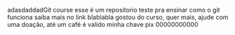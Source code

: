  adasdaddadGit course
esse é um repositorio teste pra ensinar como o git funciona
saiba mais no link blablabla
gostou do curso, quer mais, ajude com uma doação, até um café é valido
minha chave pix 00000000000